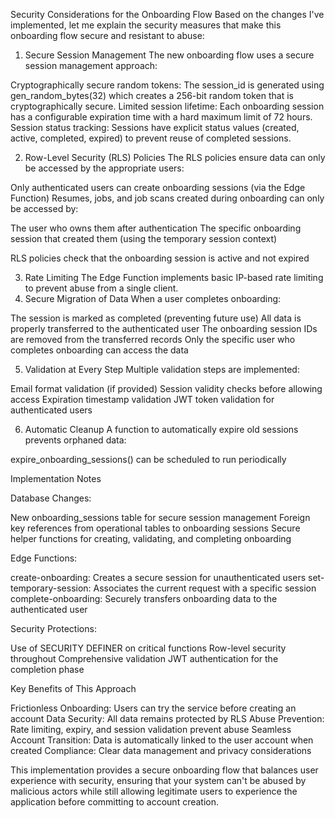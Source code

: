Security Considerations for the Onboarding Flow
Based on the changes I've implemented, let me explain the security measures that make this onboarding flow secure and resistant to abuse:
1. Secure Session Management
The new onboarding flow uses a secure session management approach:

Cryptographically secure random tokens: The session_id is generated using gen_random_bytes(32) which creates a 256-bit random token that is cryptographically secure.
Limited session lifetime: Each onboarding session has a configurable expiration time with a hard maximum limit of 72 hours.
Session status tracking: Sessions have explicit status values (created, active, completed, expired) to prevent reuse of completed sessions.

2. Row-Level Security (RLS) Policies
The RLS policies ensure data can only be accessed by the appropriate users:

Only authenticated users can create onboarding sessions (via the Edge Function)
Resumes, jobs, and job scans created during onboarding can only be accessed by:

The user who owns them after authentication
The specific onboarding session that created them (using the temporary session context)


RLS policies check that the onboarding session is active and not expired

3. Rate Limiting
The Edge Function implements basic IP-based rate limiting to prevent abuse from a single client.
4. Secure Migration of Data
When a user completes onboarding:

The session is marked as completed (preventing future use)
All data is properly transferred to the authenticated user
The onboarding session IDs are removed from the transferred records
Only the specific user who completes onboarding can access the data

5. Validation at Every Step
Multiple validation steps are implemented:

Email format validation (if provided)
Session validity checks before allowing access
Expiration timestamp validation
JWT token validation for authenticated users

6. Automatic Cleanup
A function to automatically expire old sessions prevents orphaned data:

expire_onboarding_sessions() can be scheduled to run periodically

Implementation Notes

Database Changes:

New onboarding_sessions table for secure session management
Foreign key references from operational tables to onboarding sessions
Secure helper functions for creating, validating, and completing onboarding


Edge Functions:

create-onboarding: Creates a secure session for unauthenticated users
set-temporary-session: Associates the current request with a specific session
complete-onboarding: Securely transfers onboarding data to the authenticated user


Security Protections:

Use of SECURITY DEFINER on critical functions
Row-level security throughout
Comprehensive validation
JWT authentication for the completion phase



Key Benefits of This Approach

Frictionless Onboarding: Users can try the service before creating an account
Data Security: All data remains protected by RLS
Abuse Prevention: Rate limiting, expiry, and session validation prevent abuse
Seamless Account Transition: Data is automatically linked to the user account when created
Compliance: Clear data management and privacy considerations

This implementation provides a secure onboarding flow that balances user experience with security, ensuring that your system can't be abused by malicious actors while still allowing legitimate users to experience the application before committing to account creation.